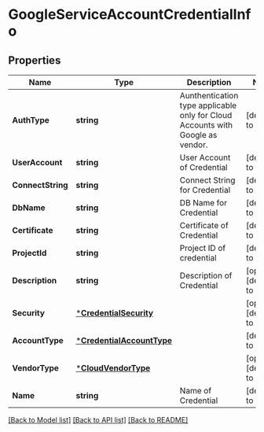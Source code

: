 # GoogleServiceAccountCredentialInfo

## Properties
Name | Type | Description | Notes
------------ | ------------- | ------------- | -------------
**AuthType** | **string** | Aunthentication type applicable only for Cloud Accounts with Google as vendor. | [default to null]
**UserAccount** | **string** | User Account of Credential | [default to null]
**ConnectString** | **string** | Connect String for Credential | [default to null]
**DbName** | **string** | DB Name for Credential | [default to null]
**Certificate** | **string** | Certificate of Credential | [default to null]
**ProjectId** | **string** | Project ID of credential | [default to null]
**Description** | **string** | Description of Credential | [optional] [default to null]
**Security** | [***CredentialSecurity**](CredentialSecurity.md) |  | [optional] [default to null]
**AccountType** | [***CredentialAccountType**](CredentialAccountType.md) |  | [default to null]
**VendorType** | [***CloudVendorType**](CloudVendorType.md) |  | [optional] [default to null]
**Name** | **string** | Name of Credential | [default to null]

[[Back to Model list]](../README.md#documentation-for-models) [[Back to API list]](../README.md#documentation-for-api-endpoints) [[Back to README]](../README.md)

